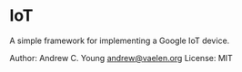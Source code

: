 IoT
===

A simple framework for implementing a Google IoT device.

Author: Andrew C. Young <andrew@vaelen.org>
License: MIT
